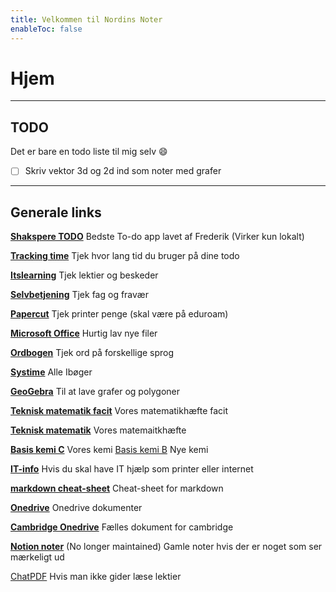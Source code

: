 ```yaml
---
title: Velkommen til Nordins Noter
enableToc: false
---
```


# Hjem

--- 
## TODO
Det er bare en todo liste til mig selv 😄
 - [ ] Skriv vektor 3d og 2d ind som noter med grafer

--- 
## Generale links
[**Shakspere TODO**](file:///C:/Users/Nordin/OneDrive/School/Shakspere%20To-Do%20v1.0/shakspere.html) Bedste To-do app lavet af Frederik (Virker kun lokalt)

[**Tracking time**](https://pro.trackingtime.co/#/hours) Tjek hvor lang tid du bruger på dine todo

[**Itslearning**](https://aarhustech.itslearning.com/main.aspx?TextURL=CourseCards) Tjek lektier og beskeder

[**Selvbetjening**](https://selvbetjening.aarhustech.dk/loggedin/default.aspx) Tjek fag og fravær

[**Papercut**](https://papercut.aarhustech.dk:9192/app) Tjek printer penge (skal være på eduroam)

[**Microsoft Office**](https://www.office.com/?auth=1) Hurtig lav nye filer

[**Ordbogen**](https://www.ordbogen.com/en/) Tjek ord på forskellige sprog

[**Systime**](https://konto.systime.dk/index.php?id=494) Alle Ibøger

[**GeoGebra**](https://www.geogebra.org/classic?lang=en) Til at lave grafer og polygoner

[**Teknisk matematik facit**](https://tstaarhustech-my.sharepoint.com/personal/mka_aarhustech_dk/_layouts/15/onedrive.aspx?FolderCTID=0x0120000AA418455CCACB408C46F74A43B8136B&id=%2Fpersonal%2Fmka%5Faarhustech%5Fdk%2FDocuments%2F22R%2F22RInfoMappe%2FTeknisk%20Matematik%204%20Facit%2Epdf&parent=%2Fpersonal%2Fmka%5Faarhustech%5Fdk%2FDocuments%2F22R%2F22RInfoMappe "https://tstaarhustech-my.sharepoint.com/personal/mka_aarhustech_dk/_layouts/15/onedrive.aspx?FolderCTID=0x0120000AA418455CCACB408C46F74A43B8136B&id=%2Fpersonal%2Fmka%5Faarhustech%5Fdk%2FDocuments%2F22R%2F22RInfoMappe%2FTeknisk%20Matematik%204%20Facit%2Epdf&parent=%2Fpersonal%2Fmka%5Faarhustech%5Fdk%2FDocuments%2F22R%2F22RInfoMappe") Vores matematikhæfte facit

[**Teknisk matematik**](https://tstaarhustech-my.sharepoint.com/personal/mka_aarhustech_dk/_layouts/15/onedrive.aspx?FolderCTID=0x0120000AA418455CCACB408C46F74A43B8136B&id=%2Fpersonal%2Fmka%5Faarhustech%5Fdk%2FDocuments%2F22R%2F22RInfoMappe%2FTeknisk%20Matematik%204%2Epdf&parent=%2Fpersonal%2Fmka%5Faarhustech%5Fdk%2FDocuments%2F22R%2F22RInfoMappe "https://tstaarhustech-my.sharepoint.com/personal/mka_aarhustech_dk/_layouts/15/onedrive.aspx?FolderCTID=0x0120000AA418455CCACB408C46F74A43B8136B&id=%2Fpersonal%2Fmka%5Faarhustech%5Fdk%2FDocuments%2F22R%2F22RInfoMappe%2FTeknisk%20Matematik%204%2Epdf&parent=%2Fpersonal%2Fmka%5Faarhustech%5Fdk%2FDocuments%2F22R%2F22RInfoMappe") Vores matemaitkhæfte

[**Basis kemi C**](file:///C:/Users/nordi/Downloads/vdoc.pub_basiskemi-c.pdf)  Vores kemi 
[Basis kemi B](file:///C:/Users/nordi/Downloads/basiskemi-b_compress.pdf) Nye kemi

[**IT-info**](https://aarhustech.itslearning.com/eportfolio/427803/itinfo) Hvis du skal have IT hjælp som printer eller internet 

[**markdown cheat-sheet**](https://www.markdownguide.org/cheat-sheet/) Cheat-sheet for markdown

[**Onedrive**]([Skole](https://tstaarhustech-my.sharepoint.com/:f:/g/personal/at101823_edu_aarhustech_dk/ErzaAos3f-hFl_BKjemb7ucBadBtFiQO8M-C6yeLcNdtMw?e=7usPU7)) Onedrive dokumenter

[**Cambridge Onedrive**](https://tstaarhustech-my.sharepoint.com/personal/kasp933i_edu_aarhustech_dk/_layouts/15/onedrive.aspx?id=%2Fpersonal%2Fkasp933i%5Fedu%5Faarhustech%5Fdk%2FDocuments%2F1%20HTX%20fag%2FCambridge%20english%2FCamb%20English&ga=1) Fælles dokument for cambridge

[**Notion noter**](https://nordinmp.notion.site/nordinmp/Skole-dashboard-87cc63aa4e1f4836b6846be8fc894710) (No longer maintained) Gamle noter hvis der er noget som ser mærkeligt ud

[ChatPDF](https://www.chatpdf.com/) Hvis man ikke gider læse lektier